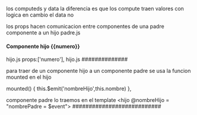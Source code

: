 los computeds y data la diferencia es que los compute traen valores con logica en cambio el data no

los props hacen comunicacion entre componentes de una padre componente a un hijo
<hijo :numero="numeroP"></hijo> padre.js
 <h4>Componente hijo {{numero}}</h4>  hijo.js
  props:['numero'], hijo.js
##############

para traer de un componente hijo a un componente padre se usa la funcion mounted en el hijo

 mounted() {
        this.$emit('nombreHijo',this.nombre)
    },

componente padre lo traemos en el template 
<hijo @nombreHijo = "nombrePadre = $event"></hijo>
###########################